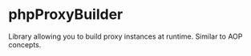 phpProxyBuilder
===============

Library allowing you to build proxy instances at runtime. Similar to AOP concepts.